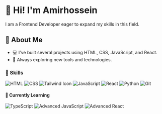 # 👋 Hi! I'm Amirhossein

I am a Frontend Developer eager to expand my skills in this field.

## 📝 About Me
- 💻 I’ve built several projects using HTML, CSS, JavaScript, and React.
- 🌱 Always exploring new tools and technologies.
### 🧠 Skills
![HTML](https://img.shields.io/badge/-HTML5-E34F26?logo=html5&logoColor=white&style=flat)
![CSS](https://img.shields.io/badge/-CSS3-1572B6?logo=css3&logoColor=white&style=flat)
![Tailwind Icon](https://camo.githubusercontent.com/def0ff7f7f79d2a3a60a24b582cea0244a3ba96a193211f5275b032f9b8e0f9d/68747470733a2f2f696d672e736869656c64732e696f2f62616467652f2d5461696c77696e644353532d3036423644343f7374796c653d666c6174266c6f676f3d7461696c77696e64637373266c6f676f436f6c6f723d7768697465)
![JavaScript](https://img.shields.io/badge/-JavaScript-F7DF1E?logo=javascript&logoColor=black&style=flat)
![React](https://img.shields.io/badge/-React-61DAFB?logo=react&logoColor=black&style=flat)
![Python](https://img.shields.io/badge/-Python-3776AB?logo=python&logoColor=white&style=flat)
![Git](https://img.shields.io/badge/-Git-F05032?logo=git&logoColor=white&style=flat)

#### 🚀 Currently Learning
![TypeScript](https://img.shields.io/badge/-TypeScript-3178C6?logo=typescript&logoColor=white&style=flat)
![Advanced JavaScript](https://img.shields.io/badge/-Advanced_JS-F7DF1E?logo=javascript&logoColor=black&style=flat)
![Advanced React](https://img.shields.io/badge/-Advanced_React-61DAFB?logo=react&logoColor=black&style=flat)


